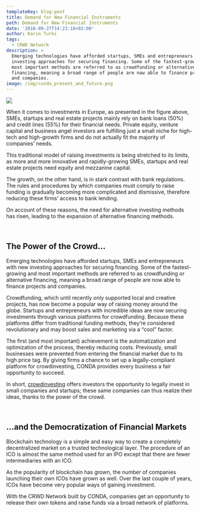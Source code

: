 ```yaml
---
templateKey: blog-post
title: Demand for New Financial Instruments
path: Demand for New Financial Instruments
date: '2018-09-27T14:23:18+02:00'
author: Karin Turki
tags:
  - CRWD Network
description: >
  Emerging technologies have afforded startups, SMEs and entrepreneurs with new
  investing approaches for securing financing. Some of the fastest-growing and
  most important methods are referred to as crowdfunding or alternative
  financing, meaning a broad range of people are now able to finance projects
  and companies.
image: /img/conda_present_and_future.png
---
```

![](/img/traditional_vs_alternative_financinf_models.png)

When it comes to investments in Europe, as presented in the figure above, SMEs, startups and real estate projects mainly rely on bank loans (50%) and credit lines (55%) for their financial needs. Private equity, venture capital and business angel investors are fulfilling just a small niche for high-tech and high-growth firms and do not actually fit the majority of companies’ needs.

This traditional model of raising investments is being stretched to its limits, as more and more innovative and rapidly-growing SMEs, startups and real estate projects need equity and mezzanine capital.

The growth, on the other hand, is in stark contrast with bank regulations. The rules and procedures by which companies must comply to raise funding is gradually becoming more complicated and dismissive, therefore reducing these firms’ access to bank lending.

On account of these reasons, the need for alternative investing methods has risen, leading to the expansion of alternative financing methods.

<br>

## The Power of the Crowd...

Emerging technologies have afforded startups, SMEs and entrepreneurs with new investing approaches for securing financing. Some of the fastest-growing and most important methods are referred to as crowdfunding or alternative financing, meaning a broad range of people are now able to finance projects and companies.

Crowdfunding, which until recently only supported local and creative projects, has now become a popular way of raising money around the globe. Startups and entrepreneurs with incredible ideas are now securing investments through various platforms for crowdfunding. Because these platforms differ from traditional funding methods, they’re considered revolutionary and may boost sales and marketing via a “cool” factor.

The first (and most important) achievement is the automatization and optimization of the process, thereby reducing costs. Previously, small businesses were prevented from entering the financial market due to its high price tag. By giving firms a chance to set up a legally-compliant platform for crowdinvesting, CONDA provides every business a fair opportunity to succeed.

In short, [crowdinvesting](www.conda.eu) offers investors the opportunity to legally invest in small companies and startups; these same companies can thus realize their ideas, thanks to the power of the crowd.

<br>

## ...and the Democratization of Financial Markets

Blockchain technology is a simple and easy way to create a completely decentralized market on a trusted technological layer. The procedure of an ICO is almost the same method used for an IPO except that there are fewer intermediaries with an ICO.

As the popularity of blockchain has grown, the number of companies launching their own ICOs have grown as well. Over the last couple of years, ICOs have become very popular ways of gaining investment.

With the CRWD Network built by CONDA, companies get an opportunity to release their own tokens and raise funds via a broad network of platforms.

<br>
